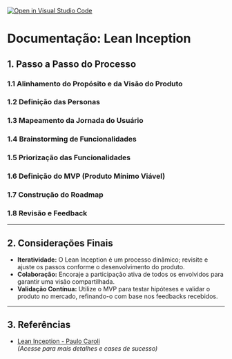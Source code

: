 [![Open in Visual Studio Code](https://classroom.github.com/assets/open-in-vscode-2e0aaae1b6195c2367325f4f02e2d04e9abb55f0b24a779b69b11b9e10269abc.svg)](https://classroom.github.com/online_ide?assignment_repo_id=18623037&assignment_repo_type=AssignmentRepo)
# Documentação: Lean Inception

## 1. Passo a Passo do Processo

### 1.1 Alinhamento do Propósito e da Visão do Produto


### 1.2 Definição das Personas


### 1.3 Mapeamento da Jornada do Usuário


### 1.4 Brainstorming de Funcionalidades


### 1.5 Priorização das Funcionalidades


### 1.6 Definição do MVP (Produto Mínimo Viável)


### 1.7 Construção do Roadmap


### 1.8 Revisão e Feedback


---

## 2. Considerações Finais

- **Iteratividade:** O Lean Inception é um processo dinâmico; revisite e ajuste os passos conforme o desenvolvimento do produto.
- **Colaboração:** Encoraje a participação ativa de todos os envolvidos para garantir uma visão compartilhada.
- **Validação Contínua:** Utilize o MVP para testar hipóteses e validar o produto no mercado, refinando-o com base nos feedbacks recebidos.

---

## 3. Referências

- [Lean Inception - Paulo Caroli](https://leaninception.com/)  
  *(Acesse para mais detalhes e cases de sucesso)*